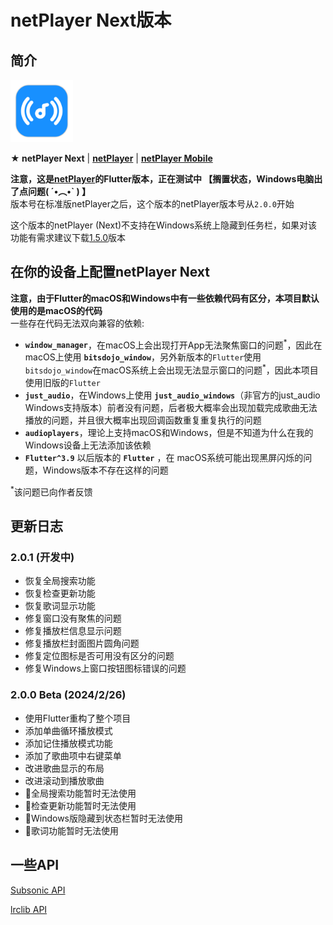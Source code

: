 # netPlayer Next版本

## 简介

<img src="assets/icon.png" width="100px">

**★ netPlayer Next** | [**netPlayer**](https://github.com/Zhoucheng133/net-player) | [**netPlayer Mobile**](https://github.com/Zhoucheng133/netPlayer-Mobile)

**注意，这是[netPlayer](https://github.com/Zhoucheng133/net-player)的Flutter版本，正在测试中 【搁置状态，Windows电脑出了点问题( ´•︵•\` )  】**  
版本号在标准版netPlayer之后，这个版本的netPlayer版本号从`2.0.0`开始

这个版本的netPlayer (Next)不支持在Windows系统上隐藏到任务栏，如果对该功能有需求建议下载[1.5.0](https://github.com/Zhoucheng133/net-player/releases/tag/v1.5.0)版本

## 在你的设备上配置netPlayer Next

**注意，由于Flutter的macOS和Windows中有一些依赖代码有区分，本项目默认使用的是macOS的代码**  
一些存在代码无法双向兼容的依赖:
- **`window_manager`**，在macOS上会出现打开App无法聚焦窗口的问题<sup>\*</sup>，因此在macOS上使用 **`bitsdojo_window`**，另外新版本的`Flutter`使用`bitsdojo_window`在macOS系统上会出现无法显示窗口的问题<sup>\*</sup>，因此本项目使用旧版的`Flutter`
- **`just_audio`**，在Windows上使用 **`just_audio_windows`**（非官方的just_audio Windows支持版本）前者没有问题，后者极大概率会出现加载完成歌曲无法播放的问题，并且很大概率出现回调函数重复重复执行的问题
- **`audioplayers`**，理论上支持macOS和Windows，但是不知道为什么在我的Windows设备上无法添加该依赖
- **`Flutter^3.9`** 以后版本的 **`Flutter`** ，在 macOS系统可能出现黑屏闪烁的问题，Windows版本不存在这样的问题

<sup>*</sup>该问题已向作者反馈

## 更新日志

### 2.0.1 (开发中)
- 恢复全局搜索功能
- 恢复检查更新功能
- 恢复歌词显示功能
- 修复窗口没有聚焦的问题
- 修复播放栏信息显示问题
- 修复播放栏封面图片圆角问题
- 修复定位图标是否可用没有区分的问题
- 修复Windows上窗口按钮图标错误的问题

### 2.0.0 Beta (2024/2/26)
- 使用Flutter重构了整个项目
- 添加单曲循环播放模式
- 添加记住播放模式功能
- 添加了歌曲项中右键菜单
- 改进歌曲显示的布局
- 改进滚动到播放歌曲
- 🚫全局搜索功能暂时无法使用
- 🚫检查更新功能暂时无法使用
- 🚫Windows版隐藏到状态栏暂时无法使用
- 🚫歌词功能暂时无法使用

## 一些API

[Subsonic API](http://www.subsonic.org/pages/api.jsp)

[lrclib API](https://lrclib.net/docs)